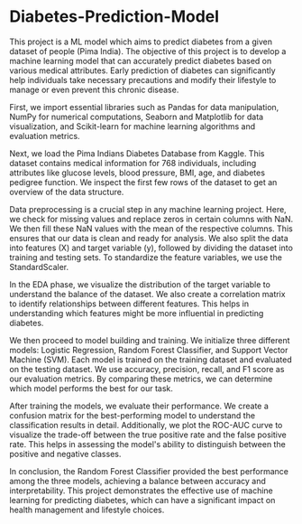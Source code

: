 # Diabetes-Prediction-Model
This project is a ML model which aims to predict diabetes from a given dataset of people (Pima India). 
The objective of this project is to develop a machine learning model that can accurately predict diabetes based on various medical attributes. Early prediction of diabetes can significantly help individuals take necessary precautions and modify their lifestyle to manage or even prevent this chronic disease.

First, we import essential libraries such as Pandas for data manipulation, NumPy for numerical computations, Seaborn and Matplotlib for data visualization, and Scikit-learn for machine learning algorithms and evaluation metrics.

Next, we load the Pima Indians Diabetes Database from Kaggle. This dataset contains medical information for 768 individuals, including attributes like glucose levels, blood pressure, BMI, age, and diabetes pedigree function. We inspect the first few rows of the dataset to get an overview of the data structure.

Data preprocessing is a crucial step in any machine learning project. Here, we check for missing values and replace zeros in certain columns with NaN. We then fill these NaN values with the mean of the respective columns. This ensures that our data is clean and ready for analysis. We also split the data into features (X) and target variable (y), followed by dividing the dataset into training and testing sets. To standardize the feature variables, we use the StandardScaler.

In the EDA phase, we visualize the distribution of the target variable to understand the balance of the dataset. We also create a correlation matrix to identify relationships between different features. This helps in understanding which features might be more influential in predicting diabetes.

We then proceed to model building and training. We initialize three different models: Logistic Regression, Random Forest Classifier, and Support Vector Machine (SVM). Each model is trained on the training dataset and evaluated on the testing dataset. We use accuracy, precision, recall, and F1 score as our evaluation metrics. By comparing these metrics, we can determine which model performs the best for our task.

After training the models, we evaluate their performance. We create a confusion matrix for the best-performing model to understand the classification results in detail. Additionally, we plot the ROC-AUC curve to visualize the trade-off between the true positive rate and the false positive rate. This helps in assessing the model's ability to distinguish between the positive and negative classes.

In conclusion, the Random Forest Classifier provided the best performance among the three models, achieving a balance between accuracy and interpretability. This project demonstrates the effective use of machine learning for predicting diabetes, which can have a significant impact on health management and lifestyle choices.
